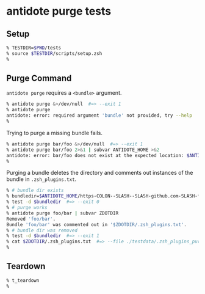 # antidote purge tests

## Setup

```zsh
% TESTDIR=$PWD/tests
% source $TESTDIR/scripts/setup.zsh
%
```

## Purge Command

`antidote purge` requires a `<bundle>` argument.

```zsh
% antidote purge &>/dev/null  #=> --exit 1
% antidote purge
antidote: error: required argument 'bundle' not provided, try --help
%
```

Trying to purge a missing bundle fails.

```zsh
% antidote purge bar/foo &>/dev/null  #=> --exit 1
% antidote purge bar/foo 2>&1 | subvar ANTIDOTE_HOME >&2
antidote: error: bar/foo does not exist at the expected location: $ANTIDOTE_HOME/https-COLON--SLASH--SLASH-github.com-SLASH-bar-SLASH-foo
%
```

Purging a bundle deletes the directory and comments out instances of the bundle in `.zsh_plugins.txt`.

```zsh
% # bundle dir exists
% bundledir=$ANTIDOTE_HOME/https-COLON--SLASH--SLASH-github.com-SLASH-foo-SLASH-bar
% test -d $bundledir  #=> --exit 0
% # purge works
% antidote purge foo/bar | subvar ZDOTDIR
Removed 'foo/bar'.
Bundle 'foo/bar' was commented out in '$ZDOTDIR/.zsh_plugins.txt'.
% # bundle dir was removed
% test -d $bundledir  #=> --exit 1
% cat $ZDOTDIR/.zsh_plugins.txt  #=> --file ./testdata/.zsh_plugins_purged.txt
%
```

## Teardown

```zsh
% t_teardown
%
```
